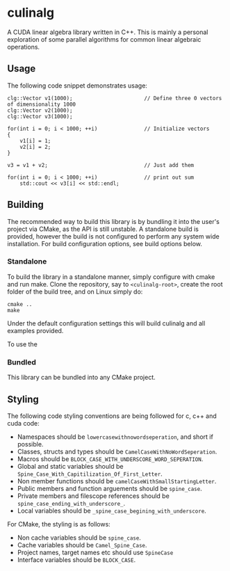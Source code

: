 # culinalg

A CUDA linear algebra library written in C++. This is mainly a personal exploration of some parallel
algorithms for common linear algebraic operations.

## Usage

The following code snippet demonstrates usage:

```
clg::Vector v1(1000);                       // Define three 0 vectors of dimensionality 1000
clg::Vector v2(1000);
clg::Vector v3(1000);

for(int i = 0; i < 1000; ++i)               // Initialize vectors
{
    v1[i] = 1;
    v2[i] = 2;
}

v3 = v1 + v2;                               // Just add them

for(int i = 0; i < 1000; ++i)               // print out sum
    std::cout << v3[i] << std::endl;
```


## Building

The recommended way to build this library is by bundling it into the user's project via CMake, as
the API is still unstable. A standalone build is provided, however the build is not configured to
perform any system wide installation. For build configuration options, see build options below.

### Standalone

To build the library in a standalone manner, simply configure with cmake and run make. Clone the
repository, say to `<culinalg-root>`, create the root folder of the build tree, and on Linux simply
do:

```
cmake ..
make
```

Under the default configuration settings this will build culinalg and all examples provided.

To use the 

### Bundled

This library can be bundled into any CMake project.

## Styling

The following code styling conventions are being followed for c, c++ and cuda code:

* Namespaces should be `lowercasewithnowordseperation`, and short if possible.
* Classes, structs and types should be `CamelCaseWithNoWordSeperation`.
* Macros should be `BLOCK_CASE_WITH_UNDERSCORE_WORD_SEPERATION`.
* Global and static variables should be `Spine_Case_With_Capitilization_Of_First_Letter`.
* Non member functions should be `camelCaseWithSmallStartingLetter`.
* Public members and function arguements should be `spine_case`.
* Private members and filescope references should be `spine_case_ending_with_underscore_`.
* Local variables should be `_spine_case_begining_with_underscore`.

For CMake, the styling is as follows:

* Non cache variables should be `spine_case`.
* Cache variables should be `Camel_Spine_Case`.
* Project names, target names etc should use `SpineCase`
* Interface variables should be `BLOCK_CASE`.
